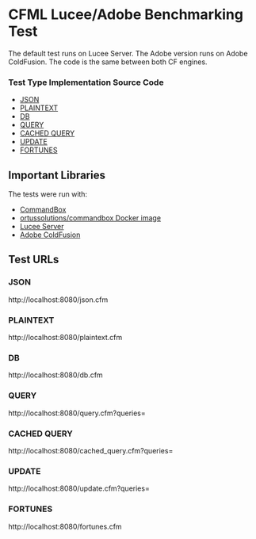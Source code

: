 # CFML Lucee/Adobe Benchmarking Test

The default test runs on Lucee Server.  The Adobe version runs on Adobe ColdFusion. 
The code is the same between both CF engines.

### Test Type Implementation Source Code

* [JSON](src/json.cfm)
* [PLAINTEXT](src/plaintext.cfm)
* [DB](src/db.cfm)
* [QUERY](src/query.cfm)
* [CACHED QUERY](src/cached_query.cfm)
* [UPDATE](src/update.cfm)
* [FORTUNES](src/fortunes.cfm)

## Important Libraries
The tests were run with:
* [CommandBox](https://commandbox.ortusbooks.com/)
* [ortussolutions/commandbox Docker image](https://hub.docker.com/r/ortussolutions/commandbox/)
* [Lucee Server](https://www.lucee.org/)
* [Adobe ColdFusion](https://coldfusion.adobe.com/)

## Test URLs
### JSON

http://localhost:8080/json.cfm

### PLAINTEXT

http://localhost:8080/plaintext.cfm

### DB

http://localhost:8080/db.cfm

### QUERY

http://localhost:8080/query.cfm?queries=

### CACHED QUERY

http://localhost:8080/cached_query.cfm?queries=

### UPDATE

http://localhost:8080/update.cfm?queries=

### FORTUNES

http://localhost:8080/fortunes.cfm
